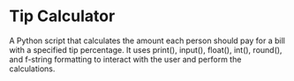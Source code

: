 # Tip Calculator

A Python script that calculates the amount each person should pay for a bill with a specified tip percentage. It uses print(), input(), float(), int(), round(), and f-string formatting to interact with the user and perform the calculations.

